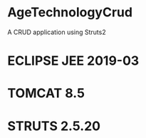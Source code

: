 # AgeTechnologyCrud
A CRUD application using Struts2

# ECLIPSE JEE 2019-03
# TOMCAT 8.5
# STRUTS 2.5.20
